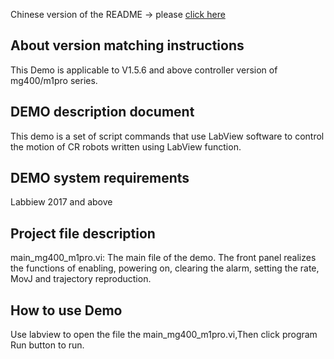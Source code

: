 Chinese version of the README -> please [click here](./README.md)

## About version matching instructions
This Demo is applicable to V1.5.6 and above controller version of mg400/m1pro series.

## DEMO description document

This demo is a set of script commands that use LabView software to control the motion of CR robots written using LabView function.

## DEMO system requirements

Labbiew 2017 and above

## Project file description

main_mg400_m1pro.vi: The main file of the demo. The front panel realizes the functions of enabling, powering on, clearing the alarm, setting the rate, MovJ and trajectory reproduction.

## How to use Demo

Use labview to open the file the main_mg400_m1pro.vi,Then click program Run button to run.